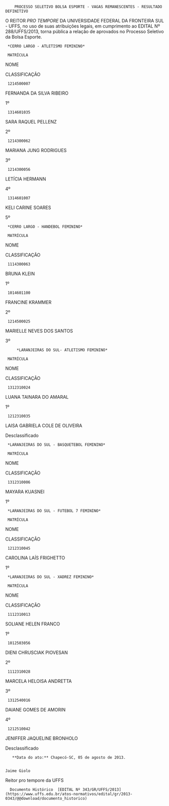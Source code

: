         PROCESSO SELETIVO BOLSA ESPORTE - VAGAS REMANESCENTES - RESULTADO DEFINITIVO  

O REITOR *PRO TEMPORE* DA UNIVERSIDADE FEDERAL DA FRONTEIRA SUL - UFFS, no uso de suas atribuições legais, em cumprimento ao EDITAL Nº 288/UFFS/2013, torna pública a relação de aprovados no Processo Seletivo da Bolsa Esporte.

     *CERRO LARGO - ATLETISMO FEMININO*

     MATRÍCULA

   NOME

   CLASSIFICAÇÃO

     1214500007

   FERNANDA DA SILVA RIBEIRO

   1º

     1314601035

   SARA RAQUEL PELLENZ

   2º

     1214300062

   MARIANA JUNG RODRIGUES

   3º

     1214300056

   LETÍCIA HERMANN

   4º

     1314601007

   KELI CARINE SOARES

   5º

     *CERRO LARGO - HANDEBOL FEMININO*

     MATRÍCULA

   NOME

   CLASSIFICAÇÃO

     1114300063

   BRUNA KLEIN

   1º

     1014601100

   FRANCINE KRAMMER

   2º

     1214500025

   MARIELLE NEVES DOS SANTOS

   3º

         *LARANJEIRAS DO SUL- ATLETISMO FEMININO*

     MATRÍCULA

   NOME

   CLASSIFICAÇÃO

     1312310024

   LUANA TAINARA DO AMARAL

   1º

     1212310035

   LAISA GABRIELA COLE DE OLIVEIRA

   Desclassificado

     *LARANJEIRAS DO SUL - BASQUETEBOL FEMININO*

     MATRÍCULA

   NOME

   CLASSIFICAÇÃO

     1312310006

   MAYARA KUASNEI

   1º

     *LARANJEIRAS DO SUL - FUTEBOL 7 FEMININO*

     MATRÍCULA

   NOME

   CLASSIFICAÇÃO

     1212310045

   CAROLINA LAÍS FRIGHETTO

   1º

     *LARANJEIRAS DO SUL - XADREZ FEMININO*

     MATRÍCULA

   NOME

   CLASSIFICAÇÃO

     1112310013

   SOLIANE HELEN FRANCO

   1º

     1012503056

   DIENI CHRUSCIAK PIOVESAN

   2º

     1112310028

   MARCELA HELOISA ANDRETTA

   3º

     1312540016

   DAIANE GOMES DE AMORIN

   4º

     1212510042

   JENIFFER JAQUELINE BRONHOLO

   Desclassificado

       **Data do ato:** Chapecó-SC, 05 de agosto de 2013.   
 

    Jaime Giolo   
 Reitor pro tempore da UFFS 

      Documento Histórico  [EDITAL Nº 343/GR/UFFS/2013](https://www.uffs.edu.br/atos-normativos/edital/gr/2013-0343/@@download/documento_historico)     
      